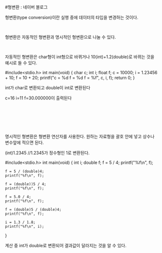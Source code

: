 #형변환 : 네이버 블로그
<div class="wrap_rabbit pcol2 _param(1) _postViewArea221502676647" id="post-view221502676647">
<!-- Rabbit HTML --><div class="se-viewer se-theme-default" lang="ko-KR">
<!-- SE_DOC_HEADER_END -->
<div class="se-main-container">
<div class="se-component se-text se-l-default" id="SE-3a0089fb-72d2-4d68-a92a-5907eeefb7c0">
<div class="se-component-content">
<div class="se-section se-section-text se-l-default">
<div class="se-module se-module-text"><!-- SE-TEXT { --><p class="se-text-paragraph se-text-paragraph-align-" id="SE-58f14872-1387-4cec-9bb7-1c733233f535" style=""><span class="se-fs- se-ff-" id="SE-e7ab35fc-c688-49e2-bb3b-1a7c14799a40" style="">형변환(type conversion)이란 실행 중에 데이터의 타입을 변경하는 것이다.</span></p><!-- } SE-TEXT --><!-- SE-TEXT { --><p class="se-text-paragraph se-text-paragraph-align-" id="SE-484b7c8e-eceb-481c-9c2f-3f11ba984f1a" style=""><span class="se-fs- se-ff-" id="SE-6bc5233c-f0bc-442a-badf-a4d399ad5911" style="">​</span></p><!-- } SE-TEXT --><!-- SE-TEXT { --><p class="se-text-paragraph se-text-paragraph-align-" id="SE-76e6e172-7f65-4e35-b362-ecd379668db7" style=""><span class="se-fs- se-ff-" id="SE-ded0eec8-8c8c-4f76-82ca-5b287dad13a4" style="">형변환은 자동적인 형변환과 명시적인 형변환으로 나눌 수 있다.</span></p><!-- } SE-TEXT --><!-- SE-TEXT { --><p class="se-text-paragraph se-text-paragraph-align-" id="SE-ff23f4f0-4a95-42d7-9c2f-ed4743e4babe" style=""><span class="se-fs- se-ff-" id="SE-b4ba6f87-861f-4300-b266-6fd06d0a38a3" style="">​</span></p><!-- } SE-TEXT --><!-- SE-TEXT { --><p class="se-text-paragraph se-text-paragraph-align-" id="SE-a3e68145-d5fd-4c14-9c60-0074888b7c6b" style=""><span class="se-fs- se-ff-" id="SE-0f7b06f7-9b6c-45a7-bafb-635ae15b8c08" style="">자동적인 형변환은 char형이 int형으로 바뀌거나 10(int)+1.2(double)로 바뀌는 것을 예시로 들 수 있다.</span></p><!-- } SE-TEXT --></div>
</div>
</div>
</div> <div class="se-component se-code se-l-code_black" id="SE-e6f571a4-b6e1-41ea-a158-1316b0cc2f14">
<div class="se-component-content">
<div class="se-section se-section-code se-l-code_black">
<div class="se-module se-module-code se-fs-fs13">
<div class="se-code-source">
<div class="__se_code_view language-javascript">#include&lt;stdio.h&gt;
int main(void) {
	char c; int i; float f;
	c = 10000;
	i = 1.23456 + 10;
	f = 10 + 20;
	printf("c = %d f = %d f = %f", c, i, f);
	return 0;
}</div>
</div>
</div>
</div>
</div>
<script class="__se_module_data" data-module='{"type":"v2_code", "id" : "SE-e6f571a4-b6e1-41ea-a158-1316b0cc2f14"}' type="text/data"></script>
</div> <div class="se-component se-text se-l-default" id="SE-ecd42eed-bd27-416b-adfa-a8d5cc4ed647">
<div class="se-component-content">
<div class="se-section se-section-text se-l-default">
<div class="se-module se-module-text"><!-- SE-TEXT { --><p class="se-text-paragraph se-text-paragraph-align-" id="SE-50b18794-9d7a-47b4-a0f5-5a45350542ea" style=""><span class="se-fs- se-ff-" id="SE-d4d1ed0a-3966-4a06-b81e-b484bb5fd6ed" style="">int가 char로 변환되고 double이 int로 변환된다</span></p><!-- } SE-TEXT --><!-- SE-TEXT { --><p class="se-text-paragraph se-text-paragraph-align-" id="SE-abe15f70-d7ea-4fad-b377-696baaa72c45" style=""><span class="se-fs- se-ff-" id="SE-573b48d7-212c-4e7f-be79-761ec57c2392" style="">c=16 i=11 f=30.000000이 출력된다</span></p><!-- } SE-TEXT --><!-- SE-TEXT { --><p class="se-text-paragraph se-text-paragraph-align-" id="SE-877da80d-61d2-4970-88f7-561001c2f3c3" style=""><span class="se-fs- se-ff-" id="SE-e90668c2-67fb-4d9c-b2b2-ae7a60a37b8e" style="">​</span></p><!-- } SE-TEXT --><!-- SE-TEXT { --><p class="se-text-paragraph se-text-paragraph-align-" id="SE-ab5dc100-d2a7-4249-8caf-cca5d8936339" style=""><span class="se-fs- se-ff-" id="SE-b833291a-8773-4fae-aa1e-40fb848ae007" style="">​</span></p><!-- } SE-TEXT --><!-- SE-TEXT { --><p class="se-text-paragraph se-text-paragraph-align-" id="SE-c94979c9-09a2-44f5-a3e0-286dec6c59fc" style=""><span class="se-fs- se-ff-" id="SE-9ad6a2b0-fa48-404c-ba55-5f5fef86d5ee" style="">​</span></p><!-- } SE-TEXT --><!-- SE-TEXT { --><p class="se-text-paragraph se-text-paragraph-align-" id="SE-6a2ee606-f130-4e59-a232-d1263379c117" style=""><span class="se-fs- se-ff-" id="SE-e47666f7-47bf-4f22-be29-ca9c39687beb" style="">명시적인 형변환은 형변환 연산자를 사용한다. 원하는 자료형을 괄호 안에 넣고 상수나 변수앞에 적으면 된다.</span></p><!-- } SE-TEXT --><!-- SE-TEXT { --><p class="se-text-paragraph se-text-paragraph-align-" id="SE-e39569a3-6f16-443d-be6f-8f2503449181" style=""><span class="se-fs- se-ff-" id="SE-1a3f9388-fbf3-4646-a9fe-fd1e9a6e678e" style="">(int)1.2345 //1.2345가 정수형인 1로 변환된다.</span></p><!-- } SE-TEXT --></div>
</div>
</div>
</div> <div class="se-component se-code se-l-code_black" id="SE-11cd5428-0eb9-40ef-b0f4-1b200c7de420">
<div class="se-component-content">
<div class="se-section se-section-code se-l-code_black">
<div class="se-module se-module-code se-fs-fs13">
<div class="se-code-source">
<div class="__se_code_view language-javascript">#include&lt;stdio.h&gt;
int main(void) {
	int i;
	double f;
	f = 5 / 4;
	printf("%f\n", f);

	f = 5 / (double)4;
	printf("%f\n", f);

	f = (double))5 / 4;
	printf("%f\n", f);

	f = 5.0 / 4;
	printf("%f\n", f);

	f = (double)5 / (double)4;
	printf("%f\n", f);

	i = 1.3 / 1.8;
	printf("%f\n", i);
}</div>
</div>
</div>
</div>
</div>
<script class="__se_module_data" data-module='{"type":"v2_code", "id" : "SE-11cd5428-0eb9-40ef-b0f4-1b200c7de420"}' type="text/data"></script>
</div> <div class="se-component se-text se-l-default" id="SE-0a11cd0d-0f07-4326-9b43-c494d5c5deaf">
<div class="se-component-content">
<div class="se-section se-section-text se-l-default">
<div class="se-module se-module-text"><!-- SE-TEXT { --><p class="se-text-paragraph se-text-paragraph-align-" id="SE-b6935d45-3e6c-4532-9451-b5a360230591" style=""><span class="se-fs- se-ff-" id="SE-5e8e6185-45ed-4f9a-8e06-80b4669b9dac" style="">계산 중 int가 double로 변환되어 결과값이 달라지는 것을 알 수 있다.</span></p><!-- } SE-TEXT --><!-- SE-TEXT { --><p class="se-text-paragraph se-text-paragraph-align-" id="SE-f12bea88-a863-41e2-a257-a475594fef8a" style=""><span class="se-fs- se-ff-" id="SE-cf01c2d6-674d-4c04-b6d0-289f3d55d429" style="">​</span></p><!-- } SE-TEXT --></div>
</div>
</div>
</div> </div>
</div>
</div>